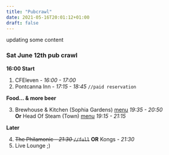 ```yaml
---
title: "Pubcrawl"
date: 2021-05-16T20:01:12+01:00
draft: false
---
```

updating some content  
### Sat June 12th pub crawl

**16:00 Start**

1. CFEleven - *16:00 - 17:00*
2. Pontcanna Inn - *17:15 - 18:45* ```//paid reservation```

**Food... & more beer** 

3. Brewhouse & Kitchen (Sophia Gardens) [menu](https://www.brewhouseandkitchen.com/wp-content/uploads/2020/06/23679-BK-New-Menu-Placemat-Update-A3-Oct-2020-PB1-v12.pdf) *19:35 - 20:50*     
   **Or** Head Of Steam (Town) [menu](https://storage.googleapis.com/headofsteam/2019/03/HOSLPR-PIZZAMENU-web.pdf) *19:15 - 21:15*

**Later**

4. ~~The Philamonic - *21:30* ```//full```~~
    **OR** Kongs - *21:30*
5. Live Lounge ;)
